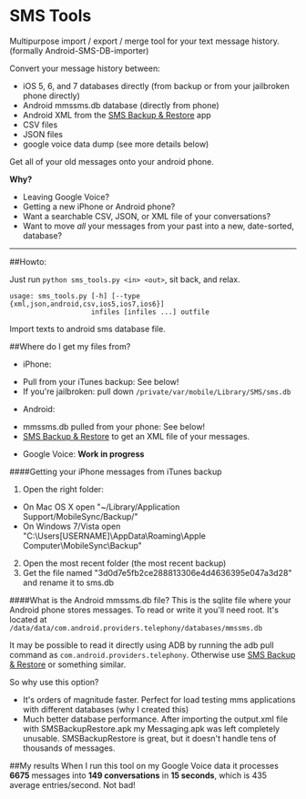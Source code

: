 SMS Tools
=======================

Multipurpose import / export / merge tool for your text message history. (formally Android-SMS-DB-importer)

Convert your message history between:
- iOS 5, 6, and 7 databases directly (from backup or from your jailbroken phone directly)
- Android mmssms.db database (directly from phone)
- Android XML from the [SMS Backup & Restore](http://android.riteshsahu.com/apps/sms-backup-restore) app
- CSV files
- JSON files
- google voice data dump (see more details below)

Get all of your old messages onto your android phone.

**Why?**
- Leaving Google Voice?
- Getting a new iPhone or Android phone?
- Want a searchable CSV, JSON, or XML file of your conversations?
- Want to move *all* your messages from your past into a new, date-sorted, database?

-----

##Howto:

Just run `python sms_tools.py <in> <out>`, sit back, and relax.

```
usage: sms_tools.py [-h] [--type {xml,json,android,csv,ios5,ios7,ios6}]
                    infiles [infiles ...] outfile
```
Import texts to android sms database file.


##Where do I get my files from?

- iPhone:
 * Pull from your iTunes backup: See below!
 * If you're jailbroken: pull down `/private/var/mobile/Library/SMS/sms.db`
- Android:
 * mmssms.db pulled from your phone: See below!
 * [SMS Backup & Restore](http://android.riteshsahu.com/apps/sms-backup-restore) to get an XML file of your messages.
- Google Voice: **Work in progress**


####Getting your iPhone messages from iTunes backup
1. Open the right folder:
 - On Mac OS X open "~/Library/Application Support/MobileSync/Backup/"
 - On Windows 7/Vista open "C:\Users\[USERNAME]\AppData\Roaming\Apple Computer\MobileSync\Backup\"
2. Open the most recent folder (the most recent backup)
3. Get the file named "3d0d7e5fb2ce288813306e4d4636395e047a3d28" and rename it to sms.db


####What is the Android mmssms.db file?
This is the sqlite file where your Android phone stores messages. To read or write it you'll need root. It's located at `/data/data/com.android.providers.telephony/databases/mmssms.db`

It may be possible to read it directly using ADB by running the adb pull command as `com.android.providers.telephony`. Otherwise use [SMS Backup & Restore](http://android.riteshsahu.com/apps/sms-backup-restore) or something similar.

So why use this option?
- It's orders of magnitude faster. Perfect for load testing mms applications with different databases (why I created this)
- Much better database performance. After importing the output.xml file with SMSBackupRestore.apk my Messaging.apk was left completely unusable. SMSBackupRestore is great, but it doesn't handle tens of thousands of messages.


##My results
When I run this tool on my Google Voice data it processes **6675** messages into **149 conversations** in **15 seconds**, which is 435 average entries/second. Not bad!


